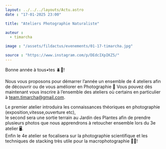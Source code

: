 ```yaml
---
layout: ../../../layouts/Actu.astro
date : "17-01-2025 23:00"

title: "Ateliers Photographie Naturaliste"

auteur :
  - timarcha

image : "/assets/fildactus/evenements/01-17-timarcha.jpg"

source : "https://www.instagram.com/p/DEdcIXpIKZ5/"
---
```


Bonne année à tous•tes 🪲💚!  

Nous vous proposons pour démarrer l’année un ensemble de 4 ateliers afin de découvrir ou de vous améliorer en Photographie 📸 Vous pouvez dès maintenant vous inscrire à l’ensemble des ateliers où certains en particulier à team.timarcha@gmail.com.  

Le premier atelier introduira les connaissances théoriques en photographie (exposition,vitesse,ouverture etc),  
le second sera une sortie terrain au Jardin des Plantes afin de prendre plusieurs photos que nous apprendrons à retoucher ensemble lors du 3e atelier 🖥️.  
Enfin le 4e atelier se focalisera sur la photographie scientifique et les techniques de stacking très utile pour la macrophotographie 🦋🔬!